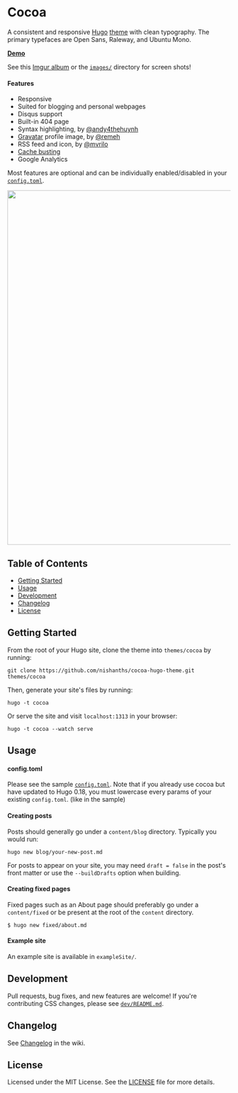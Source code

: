 # Cocoa

A consistent and responsive [Hugo](http://gohugo.io) [theme](https://github.com/spf13/hugoThemes/) with clean typography. The primary typefaces are Open Sans, Raleway, and Ubuntu Mono.

[__Demo__](http://themes.gohugo.io/theme/cocoa/)

See this [Imgur album](http://imgur.com/a/skabh) or the [`images/`](https://github.com/nishanths/cocoa-hugo-theme/tree/master/images) directory for screen shots!

#### Features

* Responsive
* Suited for blogging and personal webpages
* Disqus support
* Built-in 404 page
* Syntax highlighting, by [@andy4thehuynh](https://github.com/andy4thehuynh)
* [Gravatar](https://github.com/nishanths/cocoa-hugo-theme/pull/25) profile image, by [@remeh](https://github.com/remeh)
* RSS feed and icon, by [@mvrilo](https://github.com/mvrilo)
* [Cache busting](https://github.com/nishanths/cocoa-hugo-theme/commit/2e598e5b739c0529ba0d8ec305066ad209f4317f#diff-0bcd4f78d920797d1ae8c184a6554729R18)
* Google Analytics

Most features are optional and can be individually enabled/disabled in your [`config.toml`](https://github.com/nishanths/cocoa-hugo-theme/blob/master/exampleSite/config.toml).

<img src="http://i.imgur.com/jdstF9j.png" width="800">

## Table of Contents

* [Getting Started](#getting-started)
* [Usage](#usage)
* [Development](#development)
* [Changelog](#changelog)
* [License](#license)

## Getting Started 

From the root of your Hugo site, clone the theme into `themes/cocoa` by running:

````
git clone https://github.com/nishanths/cocoa-hugo-theme.git themes/cocoa
````

Then, generate your site's files by running:

````
hugo -t cocoa
````

Or serve the site and visit `localhost:1313` in your browser:

```
hugo -t cocoa --watch serve
```

## Usage

#### config.toml

Please see the sample [`config.toml`](https://github.com/nishanths/cocoa-hugo-theme/blob/master/exampleSite/config.toml). Note that if you already use cocoa but have updated to Hugo 0.18, you must lowercase every params of your existing `config.toml`. (like in the sample)

#### Creating posts

Posts should generally go under a `content/blog` directory. Typically you would run:

````
hugo new blog/your-new-post.md
````
For posts to appear on your site, you may need `draft = false` in the post's front matter or use the `--buildDrafts` option when building.

#### Creating fixed pages

Fixed pages such as an About page should preferably go under a `content/fixed` or be present at the root of the `content` directory.

````
$ hugo new fixed/about.md
````

#### Example site

An example site is available in `exampleSite/`.

## Development

Pull requests, bug fixes, and new features are welcome! If you're contributing CSS changes, please see [`dev/README.md`](dev/README.md).


## Changelog

See [Changelog](https://github.com/nishanths/cocoa-hugo-theme/wiki/Changelog) in the wiki.


## License

Licensed under the MIT License. See the [LICENSE](https://github.com/nishanths/cocoa-hugo-theme/blob/master/LICENSE) file for more details.
